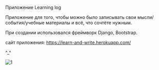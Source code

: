 Приложение Learning log

Приложение для того, чтобы можно было записывать свои мысли/события/учебные материалы и всё, что сочтёте нужным.

При создании использовался фреймворк Django, Bootstrap.

сайт приложения:
https://learn-and-write.herokuapp.com/

^_^

![1](https://user-images.githubusercontent.com/98776610/152395375-374d2c09-8309-488d-9406-1a8fcf9990ee.jpg)
